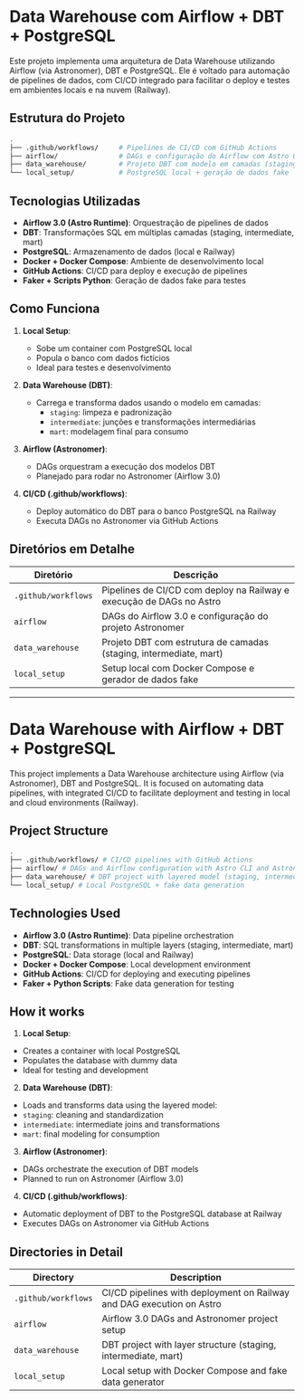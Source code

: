 # Data Warehouse com Airflow + DBT + PostgreSQL
Este projeto implementa uma arquitetura de Data Warehouse utilizando Airflow (via Astronomer), DBT e PostgreSQL. Ele é voltado para automação de pipelines de dados, com CI/CD integrado para facilitar o deploy e testes em ambientes locais e na nuvem (Railway).

## Estrutura do Projeto
```bash
.
├── .github/workflows/     # Pipelines de CI/CD com GitHub Actions
├── airflow/               # DAGs e configuração do Airflow com Astro CLI e Astronomer
├── data_warehouse/        # Projeto DBT com modelo em camadas (staging, intermediate, mart)
└── local_setup/           # PostgreSQL local + geração de dados fake
```

## Tecnologias Utilizadas
- **Airflow 3.0 (Astro Runtime)**: Orquestração de pipelines de dados
- **DBT**: Transformações SQL em múltiplas camadas (staging, intermediate, mart)
- **PostgreSQL**: Armazenamento de dados (local e Railway)
- **Docker + Docker Compose**: Ambiente de desenvolvimento local
- **GitHub Actions**: CI/CD para deploy e execução de pipelines
- **Faker + Scripts Python**: Geração de dados fake para testes

## Como Funciona
1. **Local Setup**:
   - Sobe um container com PostgreSQL local
   - Popula o banco com dados fictícios
   - Ideal para testes e desenvolvimento

2. **Data Warehouse (DBT)**:
   - Carrega e transforma dados usando o modelo em camadas:
     - `staging`: limpeza e padronização
     - `intermediate`: junções e transformações intermediárias
     - `mart`: modelagem final para consumo

3. **Airflow (Astronomer)**:
   - DAGs orquestram a execução dos modelos DBT
   - Planejado para rodar no Astronomer (Airflow 3.0)

4. **CI/CD (.github/workflows)**:
   - Deploy automático do DBT para o banco PostgreSQL na Railway
   - Executa DAGs no Astronomer via GitHub Actions

## Diretórios em Detalhe
| Diretório           | Descrição                                                            |
| ------------------- | -------------------------------------------------------------------- |
| `.github/workflows` | Pipelines de CI/CD com deploy na Railway e execução de DAGs no Astro |
| `airflow`           | DAGs do Airflow 3.0 e configuração do projeto Astronomer             |
| `data_warehouse`    | Projeto DBT com estrutura de camadas (staging, intermediate, mart)   |
| `local_setup`       | Setup local com Docker Compose e gerador de dados fake               |

---

# Data Warehouse with Airflow + DBT + PostgreSQL
This project implements a Data Warehouse architecture using Airflow (via Astronomer), DBT and PostgreSQL. It is focused on automating data pipelines, with integrated CI/CD to facilitate deployment and testing in local and cloud environments (Railway).

## Project Structure
```bash
.
├── .github/workflows/ # CI/CD pipelines with GitHub Actions
├── airflow/ # DAGs and Airflow configuration with Astro CLI and Astronomer
├── data_warehouse/ # DBT project with layered model (staging, intermediate, mart)
└── local_setup/ # Local PostgreSQL + fake data generation
```

## Technologies Used
- **Airflow 3.0 (Astro Runtime)**: Data pipeline orchestration
- **DBT**: SQL transformations in multiple layers (staging, intermediate, mart)
- **PostgreSQL**: Data storage (local and Railway)
- **Docker + Docker Compose**: Local development environment
- **GitHub Actions**: CI/CD for deploying and executing pipelines
- **Faker + Python Scripts**: Fake data generation for testing

## How it works
1. **Local Setup**:
- Creates a container with local PostgreSQL
- Populates the database with dummy data
- Ideal for testing and development

2. **Data Warehouse (DBT)**:
- Loads and transforms data using the layered model:
- `staging`: cleaning and standardization
- `intermediate`: intermediate joins and transformations
- `mart`: final modeling for consumption

3. **Airflow (Astronomer)**:
- DAGs orchestrate the execution of DBT models
- Planned to run on Astronomer (Airflow 3.0)

4. **CI/CD (.github/workflows)**:
- Automatic deployment of DBT to the PostgreSQL database at Railway
- Executes DAGs on Astronomer via GitHub Actions

## Directories in Detail
| Directory | Description |
| ------------------- | -------------------------------------------------------------------- |
| `.github/workflows` | CI/CD pipelines with deployment on Railway and DAG execution on Astro |
| `airflow`           | Airflow 3.0 DAGs and Astronomer project setup |
| `data_warehouse`    | DBT project with layer structure (staging, intermediate, mart) |
| `local_setup`       | Local setup with Docker Compose and fake data generator |